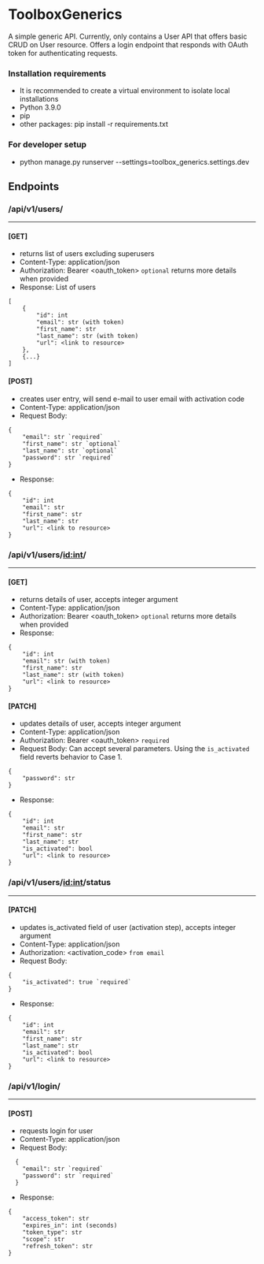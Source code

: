 # ToolboxGenerics
A simple generic API. Currently, only contains a User API that offers basic CRUD on User resource.
Offers a login endpoint that responds with OAuth token for authenticating requests.

### Installation requirements
- It is recommended to create a virtual environment to isolate local installations
- Python 3.9.0
- pip
- other packages: pip install -r requirements.txt

### For developer setup
- python manage.py runserver --settings=toolbox_generics.settings.dev


## Endpoints

### /api/v1/users/
__________________
#### [GET]
- returns list of users excluding superusers
- Content-Type: application/json
- Authorization: Bearer <oauth_token> `optional` returns more details when provided
- Response: List of users
```
[
    {
        "id": int
        "email": str (with token)
        "first_name": str
        "last_name": str (with token)
        "url": <link to resource>
    },
    {...}
]
```
#### [POST]
- creates user entry, will send e-mail to user email with activation code
- Content-Type: application/json
- Request Body:
```
{
    "email": str `required`
    "first_name": str `optional`
    "last_name": str `optional`
    "password": str `required`
}
```
- Response:
```
{
    "id": int
    "email": str
    "first_name": str
    "last_name": str
    "url": <link to resource>
}
```


### /api/v1/users/<id:int>/
___________________________
#### [GET] 
- returns details of user, accepts integer argument
- Content-Type: application/json
- Authorization: Bearer <oauth_token> `optional` returns more details when provided
- Response:
```
{
    "id": int
    "email": str (with token)
    "first_name": str
    "last_name": str (with token)
    "url": <link to resource>
}
```
#### [PATCH]
- updates details of user, accepts integer argument
- Content-Type: application/json
- Authorization: Bearer <oauth_token> `required`
- Request Body: Can accept several parameters. Using the `is_activated` field reverts behavior to Case 1.
```
{
    "password": str
}
```
- Response:
```
{
    "id": int
    "email": str
    "first_name": str
    "last_name": str
    "is_activated": bool
    "url": <link to resource>
}
```

### /api/v1/users/<id:int>/status
_________________________________
#### [PATCH]
- updates is_activated field of user (activation step), accepts integer argument
- Content-Type: application/json
- Authorization: <activation_code> `from email`
- Request Body:
```
{
    "is_activated": true `required`
}
```
- Response:
```
{
    "id": int
    "email": str
    "first_name": str
    "last_name": str
    "is_activated": bool
    "url": <link to resource>
}
```


### /api/v1/login/
__________________
#### [POST] 
- requests login for user
- Content-Type: application/json
- Request Body:
```
  {
    "email": str `required`
    "password": str `required`
  }
``` 
- Response:
```
{
    "access_token": str
    "expires_in": int (seconds)
    "token_type": str
    "scope": str
    "refresh_token": str
}
```
